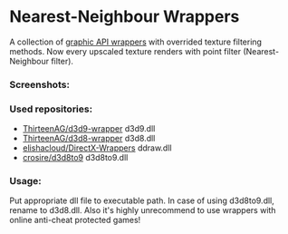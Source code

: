 # Nearest-Neighbour Wrappers
 
A collection of [graphic API wrappers](https://emulation.gametechwiki.com/index.php/Wrappers) with overrided texture filtering methods. Now every upscaled texture renders with point filter (Nearest-Neighbour filter).

### Screenshots:

### Used repositories:
- [ThirteenAG/d3d9-wrapper](https://github.com/ThirteenAG/d3d9-wrapper) d3d9.dll
- [ThirteenAG/d3d8-wrapper](https://github.com/ThirteenAG/d3d8-wrapper) d3d8.dll
- [elishacloud/DirectX-Wrappers](https://github.com/elishacloud/DirectX-Wrappers) ddraw.dll
- [crosire/d3d8to9](https://github.com/crosire/d3d8to9) d3d8to9.dll

### Usage:
Put appropriate dll file to executable path. In case of using d3d8to9.dll, rename to d3d8.dll. Also it's highly unrecommend to use wrappers with online anti-cheat protected games!
